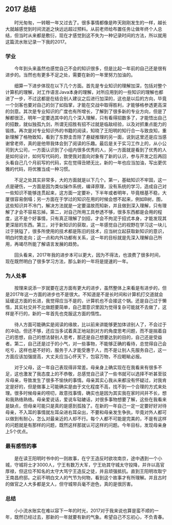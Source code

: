 ## 2017 总结

&emsp;&emsp;时光匆匆，一转眼一年又过去了。很多事情都像是昨天刚刚发生的一样，越长大就越感觉到时间流逝之快远远超过预料。从前老师给布置任务让做年终个人总结，但当时从来都是敷衍，现在才感觉到这不失为一种记录时间的方法，所以就用这篇流水账记录一下我的2017。

### 学业

&emsp;&emsp;今年到头来虽然也感觉自己不会的知识很多，但是比起一年前的自己还是很有进步的。当然也有更多不足之处，需要在新的一年里努力加油的。

&emsp;&emsp;细算一下进步体现在以下几个方面。首先是专业知识的理解加深，包括对整个计算机的理解，对工作语言Java本身的理解，对所应用到的一些知识的理解也都进了一步，不过这都是在结合别人建议之后进行加深的，这也是以后的方向，毕竟一个剑客也要对自己的剑了如指掌，才能在交战中取得胜利，才能够格参透更高深的剑意。其次是专业知识的广度也有所增长，了解到了很多新的专业方向，但是了解都很泛，明年一定要选其中的几个深入理解，只有看得招数多了，才能悟出自己的招数，就似独孤九剑，所谓无招胜有招不过就是临敌经验，以及对抓重点能力的锻炼。再次是对专业知识外的书籍的阅读，知晓了王阳明的知行合一与致良知，重新理解了格物致知，看到了东野圭吾除了悬疑推理的另一面，说到这里还是应当感谢曾老师，真的是他带我体会到了阅读的乐趣。最后是关于实习工作上的，从小公司到大公司，一方面认识到了小组内很多优秀的人，另一方面就是看到了优秀的人是如何设计，如何写代码的，致使我对面向对象有了新的认识，参与开发之后再回头看自己几个月前写的代码，实在觉得丑陋无比，新的一年也应当加油，写出更优雅的代码，将优雅当成一种习惯。

&emsp;&emsp;不足之处其实非常多，大的方面就是以下几个。第一，基础知识不牢固，这一点是硬伤，一方面是因为类似操作系统，编译原理，没有系统的学习，造成自己对一些知识不能够连贯起来，这方面一定要补，下半年或者明年，毕竟根基不稳，大厦很容易倒塌；另一方面在于学过的知识在用的时候会想不起来，例如B树，图，这些知识并不冷门，解决方法就是一定要温故而知新，并且做到深入理解，只有理解了才会不容易忘掉。第二，对自己所用工具参透不够，很多东西都是会用的程度，这不是个好事情，只有真正理解了剑招，才会不拘泥于招式本身，才能发现其更深层的东西。第三，对于新知识的获取，这一年感觉自己的视野在学习这一块儿过于狭隘了，很多所使用的技术都是陈旧的技术，应当树立起获取新知识的意识，明白时势走向；这一点和内外功都有关系，这一年的目标就是先深入理解自己所用，再竭尽所能了解语言发展的趋势。

&emsp;&emsp;回头看来，2017年我的进步本可以更大，因为不得法，也浪费了很多时间，现在既然明白了很多学习方法，那么新的一年将是提速的一年。

### 为人处事

&emsp;&emsp;按理来说添一岁就要在这方面有更大的进步，虽然整体上来看是有进步的，但是2017年这一方面的进步也不是很大。不知道是不是长时间和计算机打交道就会延缓这方面的长进，我觉得应当不是的，计算机也不会接这个锅。还是自己过于懒惰，其实社交并不比做题要简单，自己潜意识里因为觉得复杂可能就不去做了，这样是不行的，新的一年首先也克服这方面的惰性。

&emsp;&emsp;待人方面可能确实是阅读的缘故，比以前来讲能够更加体谅别人了，不会过于的冲动。但还不够，还应当多试着真正地站到对方的角度思考问题，而不是揣着自己的思想，自己的想法替别人思考，那还是自己想要达到的目的，自己还是受益者。第二，自己还是过于的小气，对一些事物，不能够正确的看待，总觉得自己会吃亏，这样也是不好的，服务于人才能受惠于人，而不是让别人先服务自己，这一方面应该加强提高，大丈夫应当心怀天下，包容万物，不应睚眦必报。

&emsp;&emsp;对于父母，这一年自己表现得非常差。母亲身上确实现在在我看来有很多不足，这也激发了我态度上的不恭敬，总感觉自己读了一些书就可以选择不听甚至驳斥母亲，导致发生了很多不愉快的事情。母亲其实心我从来都没有怀疑过，对我肯定是好的，但是做事上可能确实是由于文化程度不高，找不到一个合理的方式来处理。很多时候母亲的唠叨，故意找事情，确实也是因为其实我在家时间并不长，想和我熟络熟络。母亲爱说话，爱说车轱辘话，对很多事物想要了解，这些在我看来是缺点，但母亲可能只是真的是感到孤独了。在新的一年自己一定一定要好好对待母亲，不入耳的事情就左耳朵进右耳朵出，不要和母亲发生争执，毕竟对外人都可以做到有耐心，怎么对最亲近的人却不行。每个人都不可能是完美的，不是有这样的问题就是有那样的问题，既然这样那就认可这样的问题。今年目标，发现母亲身上5个优点。

### 最有感悟的事

&emsp;&emsp;是在读王阳明时书中的一则故事，在宁王造反时欲攻南京，途中遇到一个小城，守城将士才3000人，宁王有数万大军，宁王劝其守城太守投降，并许以高官厚禄，但这位不知名的太守大骂宁王造反之徒，并且顽强抵抗。直到王阳明攻取宁王南昌府邸。之前不明白文人的气节为何物，看到这个故事才有所理解。并且古时的做官之人大多都是文人，但守城带兵毫不逊色，真的是很厉害。

### 总结

&emsp;&emsp;小小流水账实在难以容下一年的时光，2017对于我来说也算是蛮不顺的一年，既然已经过去，那新的一年就要有新的气象。希望自己不忘初心，不负青春。